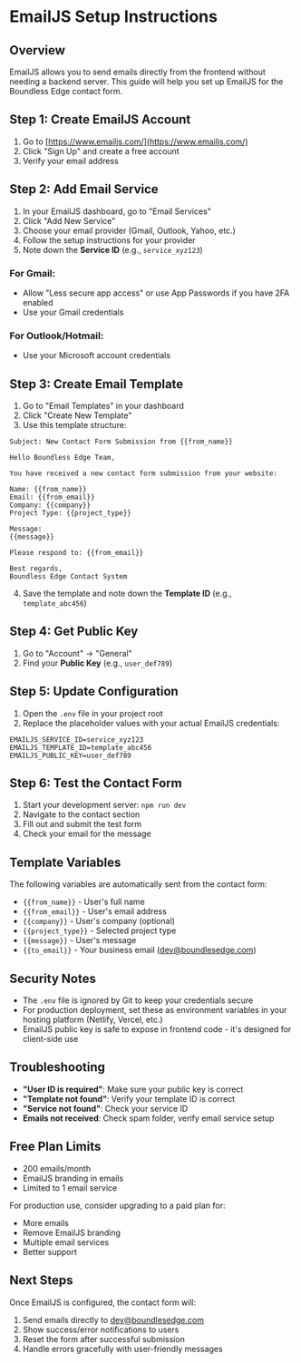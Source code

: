 # EmailJS Setup Instructions

## Overview

EmailJS allows you to send emails directly from the frontend without needing a backend server. This guide will help you set up EmailJS for the Boundless Edge contact form.

## Step 1: Create EmailJS Account

1. Go to [https://www.emailjs.com/](https://www.emailjs.com/)
2. Click "Sign Up" and create a free account
3. Verify your email address

## Step 2: Add Email Service

1. In your EmailJS dashboard, go to "Email Services"
2. Click "Add New Service"
3. Choose your email provider (Gmail, Outlook, Yahoo, etc.)
4. Follow the setup instructions for your provider
5. Note down the **Service ID** (e.g., `service_xyz123`)

### For Gmail:

- Allow "Less secure app access" or use App Passwords if you have 2FA enabled
- Use your Gmail credentials

### For Outlook/Hotmail:

- Use your Microsoft account credentials

## Step 3: Create Email Template

1. Go to "Email Templates" in your dashboard
2. Click "Create New Template"
3. Use this template structure:

```
Subject: New Contact Form Submission from {{from_name}}

Hello Boundless Edge Team,

You have received a new contact form submission from your website:

Name: {{from_name}}
Email: {{from_email}}
Company: {{company}}
Project Type: {{project_type}}

Message:
{{message}}

Please respond to: {{from_email}}

Best regards,
Boundless Edge Contact System
```

4. Save the template and note down the **Template ID** (e.g., `template_abc456`)

## Step 4: Get Public Key

1. Go to "Account" → "General"
2. Find your **Public Key** (e.g., `user_def789`)

## Step 5: Update Configuration

1. Open the `.env` file in your project root
2. Replace the placeholder values with your actual EmailJS credentials:

```env
EMAILJS_SERVICE_ID=service_xyz123
EMAILJS_TEMPLATE_ID=template_abc456
EMAILJS_PUBLIC_KEY=user_def789
```

## Step 6: Test the Contact Form

1. Start your development server: `npm run dev`
2. Navigate to the contact section
3. Fill out and submit the test form
4. Check your email for the message

## Template Variables

The following variables are automatically sent from the contact form:

- `{{from_name}}` - User's full name
- `{{from_email}}` - User's email address
- `{{company}}` - User's company (optional)
- `{{project_type}}` - Selected project type
- `{{message}}` - User's message
- `{{to_email}}` - Your business email (dev@boundlesedge.com)

## Security Notes

- The `.env` file is ignored by Git to keep your credentials secure
- For production deployment, set these as environment variables in your hosting platform (Netlify, Vercel, etc.)
- EmailJS public key is safe to expose in frontend code - it's designed for client-side use

## Troubleshooting

- **"User ID is required"**: Make sure your public key is correct
- **"Template not found"**: Verify your template ID is correct
- **"Service not found"**: Check your service ID
- **Emails not received**: Check spam folder, verify email service setup

## Free Plan Limits

- 200 emails/month
- EmailJS branding in emails
- Limited to 1 email service

For production use, consider upgrading to a paid plan for:

- More emails
- Remove EmailJS branding
- Multiple email services
- Better support

## Next Steps

Once EmailJS is configured, the contact form will:

1. Send emails directly to dev@boundlesedge.com
2. Show success/error notifications to users
3. Reset the form after successful submission
4. Handle errors gracefully with user-friendly messages
